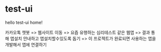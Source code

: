# test-ui
hello test-ui home!

카카오톡 챗봇 => 웹사이트 이동 => 요즘 유행하는 심리테스트 같은 웹앱 => 결과 통해 앱설치 안내하고 앱설치할수있도록 돕기
=> 이 프로젝트가 완료되면 사용하는 앱을 개발해서 앱에 연결하기

